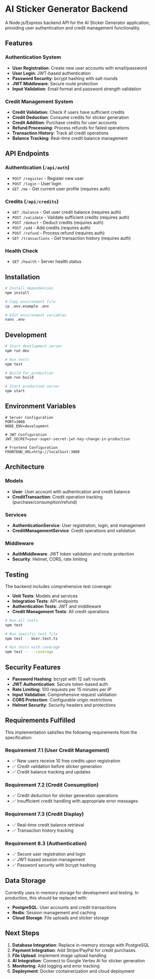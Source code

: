 # AI Sticker Generator Backend

A Node.js/Express backend API for the AI Sticker Generator application, providing user authentication and credit management functionality.

## Features

### Authentication System
- **User Registration**: Create new user accounts with email/password
- **User Login**: JWT-based authentication
- **Password Security**: bcrypt hashing with salt rounds
- **JWT Middleware**: Secure route protection
- **Input Validation**: Email format and password strength validation

### Credit Management System
- **Credit Validation**: Check if users have sufficient credits
- **Credit Deduction**: Consume credits for sticker generation
- **Credit Addition**: Purchase credits for user accounts
- **Refund Processing**: Process refunds for failed operations
- **Transaction History**: Track all credit operations
- **Balance Tracking**: Real-time credit balance management

## API Endpoints

### Authentication (`/api/auth`)
- `POST /register` - Register new user
- `POST /login` - User login
- `GET /me` - Get current user profile (requires auth)

### Credits (`/api/credits`)
- `GET /balance` - Get user credit balance (requires auth)
- `POST /validate` - Validate sufficient credits (requires auth)
- `POST /deduct` - Deduct credits (requires auth)
- `POST /add` - Add credits (requires auth)
- `POST /refund` - Process refund (requires auth)
- `GET /transactions` - Get transaction history (requires auth)

### Health Check
- `GET /health` - Server health status

## Installation

```bash
# Install dependencies
npm install

# Copy environment file
cp .env.example .env

# Edit environment variables
nano .env
```

## Development

```bash
# Start development server
npm run dev

# Run tests
npm test

# Build for production
npm run build

# Start production server
npm start
```

## Environment Variables

```env
# Server Configuration
PORT=3000
NODE_ENV=development

# JWT Configuration
JWT_SECRET=your-super-secret-jwt-key-change-in-production

# Frontend Configuration
FRONTEND_URL=http://localhost:3000
```

## Architecture

### Models
- **User**: User account with authentication and credit balance
- **CreditTransaction**: Credit operation tracking (purchase/consumption/refund)

### Services
- **AuthenticationService**: User registration, login, and management
- **CreditManagementService**: Credit operations and validation

### Middleware
- **AuthMiddleware**: JWT token validation and route protection
- **Security**: Helmet, CORS, rate limiting

## Testing

The backend includes comprehensive test coverage:

- **Unit Tests**: Models and services
- **Integration Tests**: API endpoints
- **Authentication Tests**: JWT and middleware
- **Credit Management Tests**: All credit operations

```bash
# Run all tests
npm test

# Run specific test file
npm test -- User.test.ts

# Run tests with coverage
npm test -- --coverage
```

## Security Features

- **Password Hashing**: bcrypt with 12 salt rounds
- **JWT Authentication**: Secure token-based auth
- **Rate Limiting**: 100 requests per 15 minutes per IP
- **Input Validation**: Comprehensive request validation
- **CORS Protection**: Configurable origin restrictions
- **Helmet Security**: Security headers and protections

## Requirements Fulfilled

This implementation satisfies the following requirements from the specification:

### Requirement 7.1 (User Credit Management)
- ✅ New users receive 10 free credits upon registration
- ✅ Credit validation before sticker generation
- ✅ Credit balance tracking and updates

### Requirement 7.2 (Credit Consumption)
- ✅ Credit deduction for sticker generation operations
- ✅ Insufficient credit handling with appropriate error messages

### Requirement 7.3 (Credit Display)
- ✅ Real-time credit balance retrieval
- ✅ Transaction history tracking

### Requirement 8.3 (Authentication)
- ✅ Secure user registration and login
- ✅ JWT-based session management
- ✅ Password security with bcrypt hashing

## Data Storage

Currently uses in-memory storage for development and testing. In production, this should be replaced with:

- **PostgreSQL**: User accounts and credit transactions
- **Redis**: Session management and caching
- **Cloud Storage**: File uploads and sticker storage

## Next Steps

1. **Database Integration**: Replace in-memory storage with PostgreSQL
2. **Payment Integration**: Add Stripe/PayPal for credit purchases
3. **File Upload**: Implement image upload handling
4. **AI Integration**: Connect to Google Vertex AI for sticker generation
5. **Monitoring**: Add logging and error tracking
6. **Deployment**: Docker containerization and cloud deployment